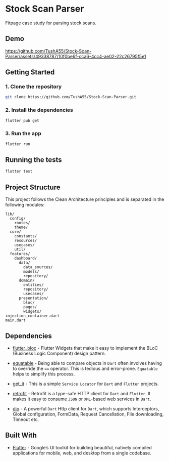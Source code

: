 # Stock Scan Parser

Fitpage case study for parsing stock scans.

## Demo

https://github.com/TushA55/Stock-Scan-Parser/assets/49338787/10f0be6f-cca6-4cc4-ae02-22c26795f5e1

## Getting Started

### 1. Clone the repository

```bash
git clone https://github.com/TushA55/Stock-Scan-Parser.git
```

### 2. Install the dependencies

```bash
flutter pub get
```

### 3. Run the app

```bash
flutter run
```

## Running the tests

```bash
flutter test
```

## Project Structure

This project follows the Clean Architecture principles and is separated in the following modules:

```
lib/
  config/
    routes/
    theme/
  core/
    constants/
    resources/
    usecases/
    util/
  features/
    dashboard/
      data/
        data_sources/
        models/
        repository/
      domain/
        entities/
        repository/
        usecases/
      presentation/
        bloc/
        pages/
        widgets/
injection_container.dart
main.dart
```

## Dependencies

- [flutter_bloc](https://pub.dev/packages/flutter_bloc) - Flutter Widgets that make it easy to implement the BLoC (Business Logic Component) design pattern.

- [equatable](https://pub.dev/packages/equatable) - Being able to compare objects in `Dart` often involves having to override the `==` operator. This is tedious and error-prone. `Equatable` helps to simplify this process.

- [get_it](https://pub.dev/packages/get_it) - This is a simple `Service Locator` for `Dart` and `Flutter` projects.

- [retrofit](https://pub.dev/packages/retrofit) - Retrofit is a type-safe HTTP client for `Dart` and `Flutter`. It makes it easy to consume `JSON` or `XML`-based web services in `Dart`.

- [dio](https://pub.dev/packages/dio) - A powerful `Dart` Http client for `Dart`, which supports Interceptors, Global configuration, FormData, Request Cancellation, File downloading, Timeout etc.

## Built With
- [Flutter](https://flutter.dev/) - Google’s UI toolkit for building beautiful, natively compiled applications for mobile, web, and desktop from a single codebase.